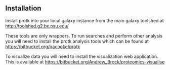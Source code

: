 
## Installation
Install protk into your local galaxy instance from the main galaxy toolshed at http://toolshed.g2.bx.psu.edu/

These tools are only wrappers. To run searches and perform other analysis you will need to install the protk analysis tools which can be found at
https://bitbucket.org/iracooke/protk

To visualize data you will need to install the visualization web application.  This is available at
https://bitbucket.org/Andrew_Brock/proteomics-visualise

